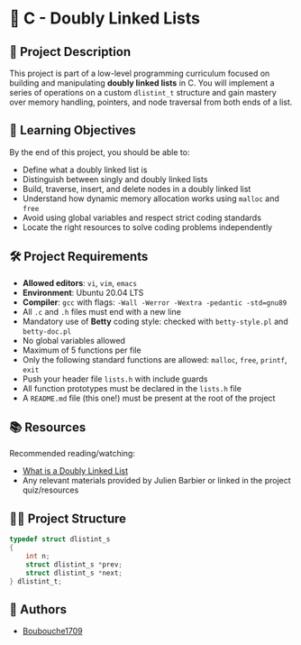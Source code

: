 # 📘 C - Doubly Linked Lists

## 📝 Project Description
This project is part of a low-level programming curriculum focused on building and manipulating **doubly linked lists** in C. You will implement a series of operations on a custom `dlistint_t` structure and gain mastery over memory handling, pointers, and node traversal from both ends of a list.

## 🎯 Learning Objectives
By the end of this project, you should be able to:
- Define what a doubly linked list is
- Distinguish between singly and doubly linked lists
- Build, traverse, insert, and delete nodes in a doubly linked list
- Understand how dynamic memory allocation works using `malloc` and `free`
- Avoid using global variables and respect strict coding standards
- Locate the right resources to solve coding problems independently

## 🛠 Project Requirements
- **Allowed editors**: `vi`, `vim`, `emacs`
- **Environment**: Ubuntu 20.04 LTS
- **Compiler**: `gcc` with flags: `-Wall -Werror -Wextra -pedantic -std=gnu89`
- All `.c` and `.h` files must end with a new line
- Mandatory use of **Betty** coding style: checked with `betty-style.pl` and `betty-doc.pl`
- No global variables allowed
- Maximum of 5 functions per file
- Only the following standard functions are allowed: `malloc`, `free`, `printf`, `exit`
- Push your header file `lists.h` with include guards
- All function prototypes must be declared in the `lists.h` file
- A `README.md` file (this one!) must be present at the root of the project

## 📚 Resources
Recommended reading/watching:
- [What is a Doubly Linked List](https://www.geeksforgeeks.org/doubly-linked-list/)
- Any relevant materials provided by Julien Barbier or linked in the project quiz/resources

## 👨‍💻 Project Structure

```c
typedef struct dlistint_s
{
    int n;
    struct dlistint_s *prev;
    struct dlistint_s *next;
} dlistint_t;
```

 ## 👥 Authors
- [Boubouche1709](https://github.com/Boubouche1709)
